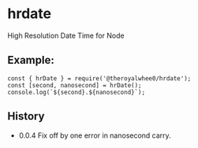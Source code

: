 # hrdate
High Resolution Date Time for Node

## Example:
```
const { hrDate } = require('@theroyalwhee0/hrdate');
const [second, nanosecond] = hrDate();
console.log(`${second}.${nanosecond}`);
```

## History
 - 0.0.4 Fix off by one error in nanosecond carry.
